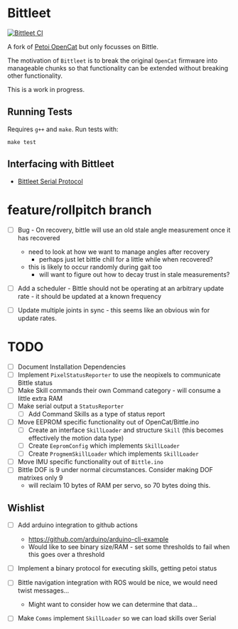 # Bittleet
[![Bittleet CI](https://github.com/leetnz/Bittleet/actions/workflows/c-cpp.yml/badge.svg)](https://github.com/leetnz/Bittleet/actions/workflows/c-cpp.yml)

A fork of [Petoi OpenCat](https://github.com/PetoiCamp/OpenCat) but only focusses on Bittle.

The motivation of `Bittleet` is to break the original `OpenCat` firmware into manageable chunks so that functionality can be extended without breaking other functionality.

This is a work in progress.

## Running Tests

Requires `g++` and `make`. Run tests with:

```
make test
```

## Interfacing with Bittleet

* [Bittleet Serial Protocol](https://github.com/leetnz/Bittleet/wiki/Bittleet-Communication-Protocol)

# feature/rollpitch branch

- [ ] Bug - On recovery, bittle will use an old stale angle measurement once it has recovered 
    - need to look at how we want to manage angles after recovery 
        - perhaps just let bittle chill for a little while when recovered?
    - this is likely to occur randomly during gait too
        - will want to figure out how to decay trust in stale measurements?
- [ ] Add a scheduler - Bittle should not be operating at an arbitrary update rate - it should be updated at a known frequency
- [ ] Update multiple joints in sync - this seems like an obvious win for update rates.


# TODO

- [ ] Document Installation Dependencies
- [ ] Implement `PixelStatusReporter` to use the neopixels to communicate Bittle status 
- [ ] Make Skill commands their own Command category - will consume a little extra RAM
- [ ] Make serial output a `StatusReporter`
    - [ ] Add Command Skills as a type of status report
- [ ] Move EEPROM specific functionality out of OpenCat/Bittle.ino
    - [ ] Create an interface `SkillLoader` and structure `Skill` (this becomes effectively the motion data type)
    - [ ] Create `EepromConfig` which implements `SkillLoader`
    - [ ] Create `ProgmemSkillLoader` which implements `SkillLoader`
- [ ] Move IMU specific functionality out of `Bittle.ino`
- [ ] Bittle DOF is 9 under normal circumstances. Consider making DOF matrixes only 9 
    - will reclaim 10 bytes of RAM per servo, so 70 bytes doing this.

## Wishlist
- [ ] Add arduino integration to github actions
    - https://github.com/arduino/arduino-cli-example
    - Would like to see binary size/RAM - set some thresholds to fail when this goes over a threshold
- [ ] Implement a binary protocol for executing skills, getting petoi status
- [ ] Bittle navigation integration with ROS would be nice, we would need twist messages... 
    - Might want to consider how we can determine that data...
- [ ] Make `Comms` implement `SkillLoader` so we can load skills over Serial


